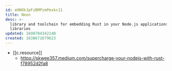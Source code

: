 ```yaml
---
id: eHNOkJpFzBMPzmPmxkc11
title: Neon
desc: >-
  library and toolchain for embedding Rust in your Node.js applications and
  libraries
updated: 1698704342140
created: 1638671679623
---
```




- [[c.resource]]
  - https://skwee357.medium.com/supercharge-your-nodejs-with-rust-f78952d2fa8
